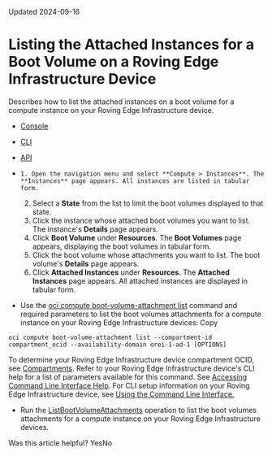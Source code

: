 Updated 2024-09-16
# Listing the Attached Instances for a Boot Volume on a Roving Edge Infrastructure Device
Describes how to list the attached instances on a boot volume for a compute instance on your Roving Edge Infrastructure device.
  * [Console](https://docs.oracle.com/en-us/iaas/Content/Rover/Compute/Boot_Volume/list_boot-volume-attachment.htm)
  * [CLI](https://docs.oracle.com/en-us/iaas/Content/Rover/Compute/Boot_Volume/list_boot-volume-attachment.htm)
  * [API](https://docs.oracle.com/en-us/iaas/Content/Rover/Compute/Boot_Volume/list_boot-volume-attachment.htm)


  *     1. Open the navigation menu and select **Compute > Instances**. The **Instances** page appears. All instances are listed in tabular form.
    2. Select a **State** from the list to limit the boot volumes displayed to that state.
    3. Click the instance whose attached boot volumes you want to list. The instance's **Details** page appears.
    4. Click **Boot Volume** under **Resources**. The **Boot Volumes** page appears, displaying the boot volumes in tabular form.
    5. Click the boot volume whose attachments you want to list. The boot volume's **Details** page appears.
    6. Click **Attached Instances** under **Resources**. The **Attached Instances** page appears. All attached instances are displayed in tabular form.
  * Use the [oci compute boot-volume-attachment list](https://docs.oracle.com/iaas/tools/oci-cli/latest/oci_cli_docs/cmdref/compute/boot-volume-attachment/list.html) command and required parameters to list the boot volumes attachments for a compute instance on your Roving Edge Infrastructure devices:
Copy
```
oci compute boot-volume-attachment list --compartment-id compartment_ocid --availability-domain orei-1-ad-1 [OPTIONS]
```

To determine your Roving Edge Infrastructure device compartment OCID, see [Compartments](https://docs.oracle.com/en-us/iaas/Content/Rover/compartments.htm#comparments "Describes how the Roving Edge Infrastructure device uses its compartment, and how to gain information on it.").
Refer to your Roving Edge Infrastructure device's CLI help for a list of parameters available for this command. See [Accessing Command Line Interface Help](https://docs.oracle.com/en-us/iaas/Content/Rover/Access/cli_install.htm#CLIAccessHelp).
For CLI setup information on your Roving Edge Infrastructure device, see [Using the Command Line Interface.](https://docs.oracle.com/en-us/iaas/Content/Rover/Access/cli_install.htm#CLI "Describes how to use the Command Line Interface to access a a Roving Edge Infrastructure device.")
  * Run the [ListBootVolumeAttachments](https://docs.oracle.com/iaas/api/#/en/iaas/latest/BootVolumeAttachment/ListBootVolumeAttachments) operation to list the boot volumes attachments for a compute instance on your Roving Edge Infrastructure devices.


Was this article helpful?
YesNo

